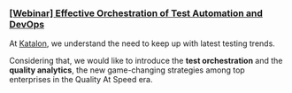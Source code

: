 ### [[Webinar] Effective Orchestration of Test Automation and DevOps](https://www.youtube.com/watch?v=7yDpDXGYmaI&feature=youtu.be)

At [Katalon](https://www.katalon.com), we understand the need to keep up with latest testing trends.

Considering that, we would like to introduce the **test orchestration** and the **quality analytics**, the new game-changing strategies among top enterprises in the Quality At Speed era. 
